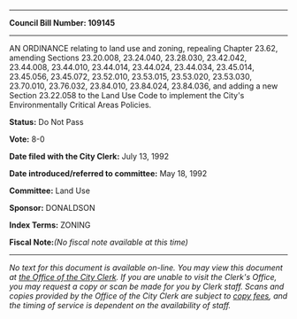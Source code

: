 

********

**Council Bill Number: 109145**
********

 AN ORDINANCE relating to land use and zoning, repealing Chapter 23.62, amending Sections 23.20.008, 23.24.040, 23.28.030, 23.42.042, 23.44.008, 23.44.010, 23.44.014, 23.44.024, 23.44.034, 23.45.014, 23.45.056, 23.45.072, 23.52.010, 23.53.015, 23.53.020, 23.53.030, 23.70.010, 23.76.032, 23.84.010, 23.84.024, 23.84.036, and adding a new Section 23.22.058 to the Land Use Code to implement the City's Environmentally Critical Areas Policies.

**Status:** Do Not Pass
   
**Vote:** 8-0
   
**Date filed with the City Clerk:** July 13, 1992
   
   
**Date introduced/referred to committee:** May 18, 1992
   
**Committee:** Land Use
   
**Sponsor:** DONALDSON
   
   
**Index Terms:** ZONING

**Fiscal Note:**_(No fiscal note available at this time)_
********

_No text for this document is available on-line. You may view this document at [the Office of the City Clerk](http://www.seattle.gov/leg/clerk/contactUs.htm). If you are unable to visit the Clerk's Office, you may request a copy or scan be made for you by Clerk staff. Scans and copies provided by the Office of the City Clerk are subject to [copy fees](http://clerk.seattle.gov/~public/clerkfees.htm), and the timing of service is dependent on the availability of staff._

